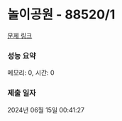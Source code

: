# 놀이공원 - 88520/1 

[문제 링크](https://level.goorm.io/exam/88520/%EB%86%80%EC%9D%B4%EA%B3%B5%EC%9B%90/quiz/1) 

### 성능 요약

메모리: 0, 시간: 0

### 제출 일자

2024년 06월 15일 00:41:27

